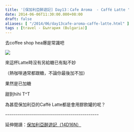 ```yaml
---
title: '[保加利亞醉遊記] Day13：Cafe Aroma  - Caffé Latte '
date: 2014-06-06T11:30:00.000+08:00
draft: false
aliases: [ "/2014/06/day13cafe-aroma-caffe-latte.html" ]
tags : [travel - България (Bulgaria)]
---
```


去coffee shop hea爆是常識吧  

[![](https://2.bp.blogspot.com/-RBvI45thiNE/XDsnAuDZQxI/AAAAAAAAFic/TaBkz71YeDQaiGD-f34tYdN7TkkKKl8wQCLcBGAs/s640/14157998467_aa5e2de344_z.jpg)](https://2.bp.blogspot.com/-RBvI45thiNE/XDsnAuDZQxI/AAAAAAAAFic/TaBkz71YeDQaiGD-f34tYdN7TkkKKl8wQCLcBGAs/s1600/14157998467_aa5e2de344_z.jpg)

來這杯Latte時沒有另給糖已有點不妙

（熱咖啡通常都跟糖，不論你最後加不加）

  

果然是已加糖

甜到hihi T^T  
  
為甚麼保加利亞的Caffé Latte都是會用膠飲罐的呢？  
  
\-----------------------------------------------  
  
延伸閱讀：[保加利亞醉遊記（14D16N）](http://www.hidie.net/2014/06/14d16n.html)